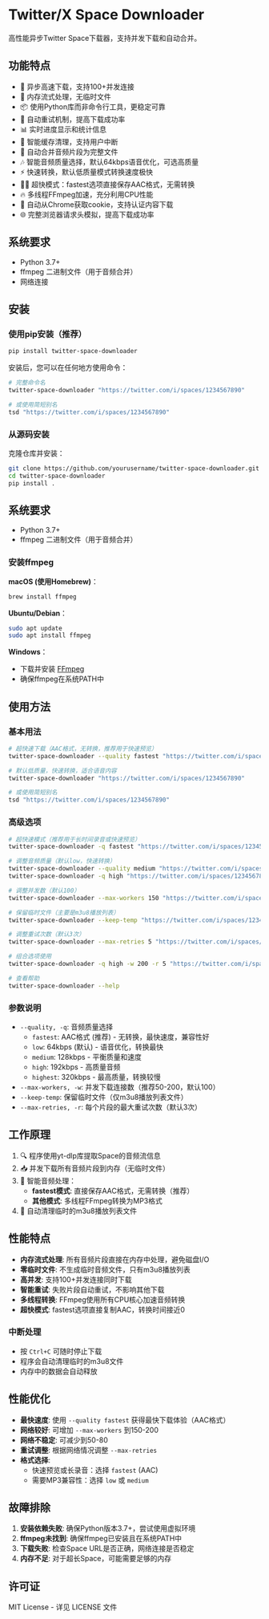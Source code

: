# Twitter/X Space Downloader

高性能异步Twitter Space下载器，支持并发下载和自动合并。

## 功能特点

- 🚀 异步高速下载，支持100+并发连接
- 💾 内存流式处理，无临时文件
- 📦 使用Python库而非命令行工具，更稳定可靠
- 🔄 自动重试机制，提高下载成功率
- 📊 实时进度显示和统计信息
- 🧹 智能缓存清理，支持用户中断
- 🎵 自动合并音频片段为完整文件
- 🎶 智能音频质量选择，默认64kbps语音优化，可选高质量
- ⚡ 快速转换，默认低质量模式转换速度极快
- 🏃‍♂️ 超快模式：fastest选项直接保存AAC格式，无需转换
- 🔥 多线程FFmpeg加速，充分利用CPU性能
- 🔐 自动从Chrome获取cookie，支持认证内容下载
- 🌐 完整浏览器请求头模拟，提高下载成功率

## 系统要求

- Python 3.7+
- ffmpeg 二进制文件（用于音频合并）
- 网络连接

## 安装

### 使用pip安装（推荐）

```bash
pip install twitter-space-downloader
```

安装后，您可以在任何地方使用命令：

```bash
# 完整命令名
twitter-space-downloader "https://twitter.com/i/spaces/1234567890"

# 或使用简短别名
tsd "https://twitter.com/i/spaces/1234567890"
```

### 从源码安装

克隆仓库并安装：

```bash
git clone https://github.com/yourusername/twitter-space-downloader.git
cd twitter-space-downloader
pip install .
```

## 系统要求

- Python 3.7+
- ffmpeg 二进制文件（用于音频合并）

### 安装ffmpeg

**macOS (使用Homebrew)**：
```bash
brew install ffmpeg
```

**Ubuntu/Debian**：
```bash
sudo apt update
sudo apt install ffmpeg
```

**Windows**：
- 下载并安装 [FFmpeg](https://ffmpeg.org/download.html)
- 确保ffmpeg在系统PATH中

## 使用方法

### 基本用法

```bash
# 超快速下载（AAC格式，无转换，推荐用于快速预览）
twitter-space-downloader --quality fastest "https://twitter.com/i/spaces/1234567890"

# 默认低质量，快速转换，适合语音内容
twitter-space-downloader "https://twitter.com/i/spaces/1234567890"

# 或使用简短别名
tsd "https://twitter.com/i/spaces/1234567890"
```

### 高级选项

```bash
# 超快速模式（推荐用于长时间录音或快速预览）
twitter-space-downloader -q fastest "https://twitter.com/i/spaces/1234567890"

# 调整音频质量（默认low，快速转换）
twitter-space-downloader --quality medium "https://twitter.com/i/spaces/1234567890"
twitter-space-downloader -q high "https://twitter.com/i/spaces/1234567890"

# 调整并发数（默认100）
twitter-space-downloader --max-workers 150 "https://twitter.com/i/spaces/1234567890"

# 保留临时文件（主要是m3u8播放列表）
twitter-space-downloader --keep-temp "https://twitter.com/i/spaces/1234567890"

# 调整重试次数（默认3次）
twitter-space-downloader --max-retries 5 "https://twitter.com/i/spaces/1234567890"

# 组合选项使用
twitter-space-downloader -q high -w 200 -r 5 "https://twitter.com/i/spaces/1234567890"

# 查看帮助
twitter-space-downloader --help
```

### 参数说明

- `--quality, -q`: 音频质量选择
  - `fastest`: AAC格式 (推荐) - 无转换，最快速度，兼容性好
  - `low`: 64kbps (默认) - 语音优化，转换最快
  - `medium`: 128kbps - 平衡质量和速度
  - `high`: 192kbps - 高质量音频
  - `highest`: 320kbps - 最高质量，转换较慢
- `--max-workers, -w`: 并发下载连接数（推荐50-200，默认100）
- `--keep-temp`: 保留临时文件（仅m3u8播放列表文件）
- `--max-retries, -r`: 每个片段的最大重试次数（默认3次）

## 工作原理

1. 🔍 程序使用yt-dlp库提取Space的音频流信息
2. 📥 并发下载所有音频片段到内存（无临时文件）
3. 🔄 智能音频处理：
   - **fastest模式**: 直接保存AAC格式，无需转换（推荐）
   - **其他模式**: 多线程FFmpeg转换为MP3格式
4. 🧹 自动清理临时的m3u8播放列表文件

## 性能特点

- **内存流式处理**: 所有音频片段直接在内存中处理，避免磁盘I/O
- **零临时文件**: 不生成临时音频文件，只有m3u8播放列表
- **高并发**: 支持100+并发连接同时下载
- **智能重试**: 失败片段自动重试，不影响其他下载
- **多线程转换**: FFmpeg使用所有CPU核心加速音频转换
- **超快模式**: fastest选项直接复制AAC，转换时间接近0

### 中断处理

- 按 `Ctrl+C` 可随时停止下载
- 程序会自动清理临时的m3u8文件
- 内存中的数据会自动释放

## 性能优化

- **最快速度**: 使用 `--quality fastest` 获得最快下载体验（AAC格式）
- **网络较好**: 可增加 `--max-workers` 到150-200
- **网络不稳定**: 可减少到50-80
- **重试调整**: 根据网络情况调整 `--max-retries`
- **格式选择**: 
  - 快速预览或长录音：选择 `fastest` (AAC)
  - 需要MP3兼容性：选择 `low` 或 `medium`

## 故障排除

1. **安装依赖失败**: 确保Python版本3.7+，尝试使用虚拟环境
2. **ffmpeg未找到**: 确保ffmpeg已安装且在系统PATH中
3. **下载失败**: 检查Space URL是否正确，网络连接是否稳定
4. **内存不足**: 对于超长Space，可能需要足够的内存

## 许可证

MIT License - 详见 LICENSE 文件